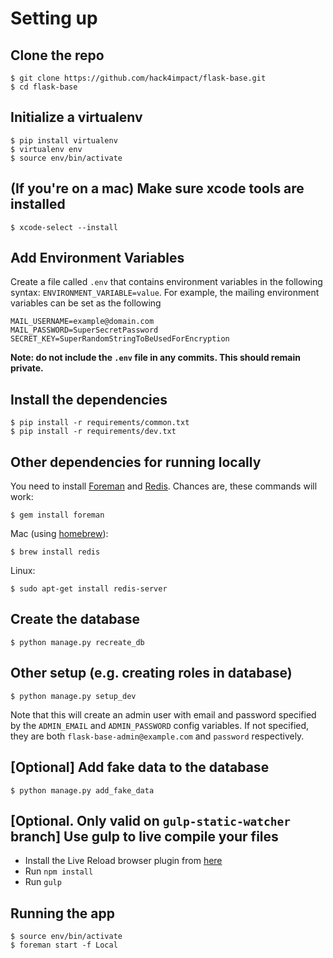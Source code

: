 # Setting up

## Clone the repo

```
$ git clone https://github.com/hack4impact/flask-base.git
$ cd flask-base
```

## Initialize a virtualenv

```
$ pip install virtualenv
$ virtualenv env
$ source env/bin/activate
```

## (If you're on a mac) Make sure xcode tools are installed

```
$ xcode-select --install
```

## Add Environment Variables 

Create a file called `.env` that contains environment variables in the following syntax: `ENVIRONMENT_VARIABLE=value`. For example,
the mailing environment variables can be set as the following
```
MAIL_USERNAME=example@domain.com
MAIL_PASSWORD=SuperSecretPassword
SECRET_KEY=SuperRandomStringToBeUsedForEncryption
```
**Note: do not include the `.env` file in any commits. This should remain private.**

## Install the dependencies

```
$ pip install -r requirements/common.txt
$ pip install -r requirements/dev.txt
```

## Other dependencies for running locally

You need to install [Foreman](https://ddollar.github.io/foreman/) and [Redis](http://redis.io/). Chances are, these commands will work:

```
$ gem install foreman
```

Mac (using [homebrew](http://brew.sh/)):

```
$ brew install redis
```

Linux:

```
$ sudo apt-get install redis-server
```

## Create the database

```
$ python manage.py recreate_db
```

## Other setup (e.g. creating roles in database)

```
$ python manage.py setup_dev
```

Note that this will create an admin user with email and password specified by the `ADMIN_EMAIL` and `ADMIN_PASSWORD` config variables. If not specified, they are both `flask-base-admin@example.com` and `password` respectively.

## [Optional] Add fake data to the database

```
$ python manage.py add_fake_data
```

## [Optional. Only valid on `gulp-static-watcher` branch] Use gulp to live compile your files

* Install the Live Reload browser plugin from [here](http://livereload.com/)
* Run `npm install`
* Run `gulp`


## Running the app

```
$ source env/bin/activate
$ foreman start -f Local
```

